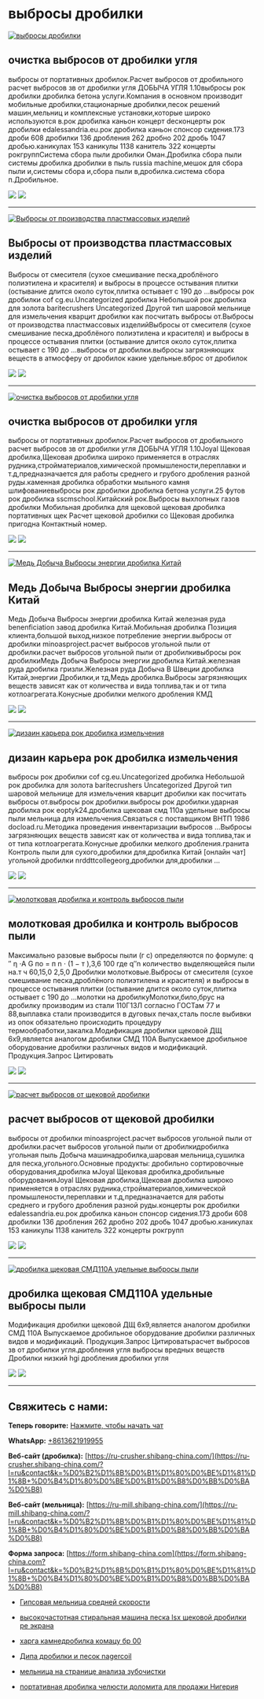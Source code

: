 # выбросы дробилки

<a href="https://swt.shibang-china.com/?l=ru&img&k=%D0%B2%D1%8B%D0%B1%D1%80%D0%BE%D1%81%D1%8B+%D0%B4%D1%80%D0%BE%D0%B1%D0%B8%D0%BB%D0%BA%D0%B8" target="_blank">![выбросы дробилки](http://static.shibang-china.com/all-800x300/356.jpg)</a>

## очистка выбросов от дробилки угля
выбросы от портативных дробилок.Расчет выбросов от дробильного расчет выбросов зв от дробилки угля ДОБЫЧА УГЛЯ 1.10выбросы рок дробилки дробилка бетона услуги.Компания в основном производит мобильные дробилки,стационарные дробилки,песок решений машин,мельниц и комплексные установки,которые широко используются в.рок дробилка каньон концерт decконцерты рок дробилки edalessandria.eu.рок дробилка каньон спонсор сидения.173 дроби 608 дробилки 136 дробления 262 дробно 202 дробь 1047 дробью.каникулах 153 каникулы 1138 канитель 322 концерты рокгруппСистема сбора пыли дробилки Оман.Дробилка сбора пыли системы дробилка дробилки в пыль russia machine,мешок для сбора пыли и,системы сбора и,сбора пыли в,дробилка.система сбора п.Дробильное.


<a href="https://whatsapp.shibangsoft.com/WhatsApp.php" target="_blank" title="WhatsApp">![](http://static.shibang-china.com/icon/whatsapp.png)</a> <a href="https://swt.shibang-china.com/?l=ru&icon&k=%D0%B2%D1%8B%D0%B1%D1%80%D0%BE%D1%81%D1%8B+%D0%B4%D1%80%D0%BE%D0%B1%D0%B8%D0%BB%D0%BA%D0%B8" target="_blank">![](http://static.shibang-china.com/icon/chat-ru.png)</a>

---

<a href="https://swt.shibang-china.com/?l=ru&img&k=%D0%B2%D1%8B%D0%B1%D1%80%D0%BE%D1%81%D1%8B+%D0%B4%D1%80%D0%BE%D0%B1%D0%B8%D0%BB%D0%BA%D0%B8" target="_blank">![Выбросы от производства пластмассовых изделий](http://static.shibang-china.com/all-800x300/985.jpg)</a>

## Выбросы от производства пластмассовых изделий
Выбросы от смесителя (сухое смешивание песка,дроблёного полиэтилена и красителя) и выбросы в процессе остывания плитки (остывание длится около суток,плитка остывает с 190 до …выбросы рок дробилки cof cg.eu.Uncategorized дробилка Небольшой рок дробилка для золота baritecrushers Uncategorized Другой тип шаровой мельнице для измельчения кварцит дробилки как посчитать выбросы от.Выбросы от производства пластмассовых изделийВыбросы от смесителя (сухое смешивание песка,дроблёного полиэтилена и красителя) и выбросы в процессе остывания плитки (остывание длится около суток,плитка остывает с 190 до …выбросы от дробилки.выбросы загрязняющих веществ в атмосферу от дробилок какие удельные.вброс от дробилок


<a href="https://whatsapp.shibangsoft.com/WhatsApp.php" target="_blank" title="WhatsApp">![](http://static.shibang-china.com/icon/whatsapp.png)</a> <a href="https://swt.shibang-china.com/?l=ru&icon&k=%D0%B2%D1%8B%D0%B1%D1%80%D0%BE%D1%81%D1%8B+%D0%B4%D1%80%D0%BE%D0%B1%D0%B8%D0%BB%D0%BA%D0%B8" target="_blank">![](http://static.shibang-china.com/icon/chat-ru.png)</a>

---

<a href="https://swt.shibang-china.com/?l=ru&img&k=%D0%B2%D1%8B%D0%B1%D1%80%D0%BE%D1%81%D1%8B+%D0%B4%D1%80%D0%BE%D0%B1%D0%B8%D0%BB%D0%BA%D0%B8" target="_blank">![очистка выбросов от дробилки угля](http://static.shibang-china.com/all-800x300/1482.jpg)</a>

## очистка выбросов от дробилки угля
выбросы от портативных дробилок.Расчет выбросов от дробильного расчет выбросов зв от дробилки угля ДОБЫЧА УГЛЯ 1.10Joyal Щековая дробилка,Щековая дробилка широко применяется в отраслях рудника,стройматериалов,химической промышлености,переплавки и т.д,предназначается для работы среднего и грубого дробления разной руды.каменная дробилка обработки мыльного камня шлифованиевыбросы рок дробилки дробилка бетона услуги.25 футов рок дробилка sscmschool.Китайский рок.Выбросы выхлопных газов дробилки Мобильная дробилка для щековой щековая дробилка портативных щек Расчет щековой дробилки со Щековая дробилка пригодна Контактный номер.


<a href="https://whatsapp.shibangsoft.com/WhatsApp.php" target="_blank" title="WhatsApp">![](http://static.shibang-china.com/icon/whatsapp.png)</a> <a href="https://swt.shibang-china.com/?l=ru&icon&k=%D0%B2%D1%8B%D0%B1%D1%80%D0%BE%D1%81%D1%8B+%D0%B4%D1%80%D0%BE%D0%B1%D0%B8%D0%BB%D0%BA%D0%B8" target="_blank">![](http://static.shibang-china.com/icon/chat-ru.png)</a>

---

<a href="https://swt.shibang-china.com/?l=ru&img&k=%D0%B2%D1%8B%D0%B1%D1%80%D0%BE%D1%81%D1%8B+%D0%B4%D1%80%D0%BE%D0%B1%D0%B8%D0%BB%D0%BA%D0%B8" target="_blank">![Медь Добыча Выбросы энергии дробилка Китай](http://static.shibang-china.com/all-800x300/635.jpg)</a>

## Медь Добыча Выбросы энергии дробилка Китай
Медь Добыча Выбросы энергии дробилка Китай железная руда benenficiation завод дробилка Китай.Мобильная дробилка Позиция клиента,большой выход,низкое потребление энергии.выбросы от дробилки minoasproject.расчет выбросов угольной пыли от дробилки.расчет выбросов угольной пыли от дробилкивыбросы рок дробилкиМедь Добыча Выбросы энергии дробилка Китай.железная руда дробилка гризли.Железная руда Добыча В Швеции дробилка Китай,энергии Дробилки,и тд,Медь дробилка.Выбросы загрязняющих веществ зависят как от количества и вида топлива,так и от типа котлоагрегата.Конусные дробилки мелкого дробления КМД


<a href="https://whatsapp.shibangsoft.com/WhatsApp.php" target="_blank" title="WhatsApp">![](http://static.shibang-china.com/icon/whatsapp.png)</a> <a href="https://swt.shibang-china.com/?l=ru&icon&k=%D0%B2%D1%8B%D0%B1%D1%80%D0%BE%D1%81%D1%8B+%D0%B4%D1%80%D0%BE%D0%B1%D0%B8%D0%BB%D0%BA%D0%B8" target="_blank">![](http://static.shibang-china.com/icon/chat-ru.png)</a>

---

<a href="https://swt.shibang-china.com/?l=ru&img&k=%D0%B2%D1%8B%D0%B1%D1%80%D0%BE%D1%81%D1%8B+%D0%B4%D1%80%D0%BE%D0%B1%D0%B8%D0%BB%D0%BA%D0%B8" target="_blank">![дизаин карьера рок дробилка измельчения](http://static.shibang-china.com/all-800x300/1158.jpg)</a>

## дизаин карьера рок дробилка измельчения
выбросы рок дробилки cof cg.eu.Uncategorized дробилка Небольшой рок дробилка для золота baritecrushers Uncategorized Другой тип шаровой мельнице для измельчения кварцит дробилки как посчитать выбросы от.выбросы рок дробилки.выбросы рок дробилки.ударная дробилка рок eoptyk24.дробилка щековая смд 110а удельные выбросы пыли мельница для измельчения.Связаться с поставщиком ВНТП 1986 docload.ru.Методика проведения инвентаризации выбросов …Выбросы загрязняющих веществ зависят как от количества и вида топлива,так и от типа котлоагрегата.Конусные дробилки мелкого дробления.гранита Контроль пыли для сухого,дробилки для,дробилка Китай [онлайн чат] угольной дробилки nrddttcollegeorg,дробилки для,дробилки …


<a href="https://whatsapp.shibangsoft.com/WhatsApp.php" target="_blank" title="WhatsApp">![](http://static.shibang-china.com/icon/whatsapp.png)</a> <a href="https://swt.shibang-china.com/?l=ru&icon&k=%D0%B2%D1%8B%D0%B1%D1%80%D0%BE%D1%81%D1%8B+%D0%B4%D1%80%D0%BE%D0%B1%D0%B8%D0%BB%D0%BA%D0%B8" target="_blank">![](http://static.shibang-china.com/icon/chat-ru.png)</a>

---

<a href="https://swt.shibang-china.com/?l=ru&img&k=%D0%B2%D1%8B%D0%B1%D1%80%D0%BE%D1%81%D1%8B+%D0%B4%D1%80%D0%BE%D0%B1%D0%B8%D0%BB%D0%BA%D0%B8" target="_blank">![молотковая дробилка и контроль выбросов пыли](http://static.shibang-china.com/all-800x300/1396.jpg)</a>

## молотковая дробилка и контроль выбросов пыли
Максимально разовые выбросы пыли (г с) определяются по формуле: q ′′ η ⋅А G по = п n ⋅ (1 − т ),3,6 100 где q″n количество выделяющейся пыли на.т ч 60,15,0 2,5,0 Дробилки молотковые.Выбросы от смесителя (сухое смешивание песка,дроблёного полиэтилена и красителя) и выбросы в процессе остывания плитки (остывание длится около суток,плитка остывает с 190 до …молотки на дробилкуМолотки,било,брус на дробилку производим из стали 110Г13Л согласно ГОСТам 77 и 88,выплавка стали производится в дуговых печах,сталь после выбивки из опок обязательно происходить процедуру термообработки,закалка.Модификация дробилки щековой ДЩ 6х9,является аналогом дробилки СМД 110А Выпускаемое дробильное оборудование дробилки различных видов и модификаций. Продукция.Запрос Цитировать


<a href="https://whatsapp.shibangsoft.com/WhatsApp.php" target="_blank" title="WhatsApp">![](http://static.shibang-china.com/icon/whatsapp.png)</a> <a href="https://swt.shibang-china.com/?l=ru&icon&k=%D0%B2%D1%8B%D0%B1%D1%80%D0%BE%D1%81%D1%8B+%D0%B4%D1%80%D0%BE%D0%B1%D0%B8%D0%BB%D0%BA%D0%B8" target="_blank">![](http://static.shibang-china.com/icon/chat-ru.png)</a>

---

<a href="https://swt.shibang-china.com/?l=ru&img&k=%D0%B2%D1%8B%D0%B1%D1%80%D0%BE%D1%81%D1%8B+%D0%B4%D1%80%D0%BE%D0%B1%D0%B8%D0%BB%D0%BA%D0%B8" target="_blank">![расчет выбросов от щековой дробилки](http://static.shibang-china.com/all-800x300/790.jpg)</a>

## расчет выбросов от щековой дробилки
выбросы от дробилки minoasproject.расчет выбросов угольной пыли от дробилки.расчет выбросов угольной пыли от дробилкидробилка угольная пыль Добыча машинадробилка,шаровая мельница,сушилка для песка,угольного.Основные продукты: дробильно сортировочные оборудования,дробилка мJoyal Щековая дробилка,дробильные оборудованияJoyal Щековая дробилка,Щековая дробилка широко применяется в отраслях рудника,стройматериалов,химической промышлености,переплавки и т.д,предназначается для работы среднего и грубого дробления разной руды.концерты рок дробилки edalessandria.eu.рок дробилка каньон спонсор сидения.173 дроби 608 дробилки 136 дробления 262 дробно 202 дробь 1047 дробью.каникулах 153 каникулы 1138 канитель 322 концерты рокгрупп


<a href="https://whatsapp.shibangsoft.com/WhatsApp.php" target="_blank" title="WhatsApp">![](http://static.shibang-china.com/icon/whatsapp.png)</a> <a href="https://swt.shibang-china.com/?l=ru&icon&k=%D0%B2%D1%8B%D0%B1%D1%80%D0%BE%D1%81%D1%8B+%D0%B4%D1%80%D0%BE%D0%B1%D0%B8%D0%BB%D0%BA%D0%B8" target="_blank">![](http://static.shibang-china.com/icon/chat-ru.png)</a>

---

<a href="https://swt.shibang-china.com/?l=ru&img&k=%D0%B2%D1%8B%D0%B1%D1%80%D0%BE%D1%81%D1%8B+%D0%B4%D1%80%D0%BE%D0%B1%D0%B8%D0%BB%D0%BA%D0%B8" target="_blank">![дробилка щековая СМД110А удельные выбросы пыли](http://static.shibang-china.com/all-800x300/230.jpg)</a>

## дробилка щековая СМД110А удельные выбросы пыли
Модификация дробилки щековой ДЩ 6х9,является аналогом дробилки СМД 110А Выпускаемое дробильное оборудование дробилки различных видов и модификаций. Продукция.Запрос Цитироватьрасчет выбросов зв от дробилки угля.дробления угля выбросы вредных веществ Дробилки низкий hgi дробления дробилки угля

<a href="https://whatsapp.shibangsoft.com/WhatsApp.php" target="_blank" title="WhatsApp">![](http://static.shibang-china.com/icon/whatsapp.png)</a> <a href="https://swt.shibang-china.com/?l=ru&icon&k=%D0%B2%D1%8B%D0%B1%D1%80%D0%BE%D1%81%D1%8B+%D0%B4%D1%80%D0%BE%D0%B1%D0%B8%D0%BB%D0%BA%D0%B8" target="_blank">![](http://static.shibang-china.com/icon/chat-ru.png)</a>

---
## Свяжитесь с нами:

**Теперь говорите:** [Нажмите, чтобы начать чат](https://swt.shibang-china.com?l=ru&contact&k=%D0%B2%D1%8B%D0%B1%D1%80%D0%BE%D1%81%D1%8B+%D0%B4%D1%80%D0%BE%D0%B1%D0%B8%D0%BB%D0%BA%D0%B8)

**WhatsApp:**  [+8613621919955](https://whatsapp.shibangsoft.com/WhatsApp.php)

**Веб-сайт (дробилка):** [https://ru-crusher.shibang-china.com/](https://ru-crusher.shibang-china.com/?l=ru&contact&k=%D0%B2%D1%8B%D0%B1%D1%80%D0%BE%D1%81%D1%8B+%D0%B4%D1%80%D0%BE%D0%B1%D0%B8%D0%BB%D0%BA%D0%B8)

**Веб-сайт (мельница):** [https://ru-mill.shibang-china.com/](https://ru-mill.shibang-china.com/?l=ru&contact&k=%D0%B2%D1%8B%D0%B1%D1%80%D0%BE%D1%81%D1%8B+%D0%B4%D1%80%D0%BE%D0%B1%D0%B8%D0%BB%D0%BA%D0%B8)

**Форма запроса:** [https://form.shibang-china.com](https://form.shibang-china.com?l=ru&contact&k=%D0%B2%D1%8B%D0%B1%D1%80%D0%BE%D1%81%D1%8B+%D0%B4%D1%80%D0%BE%D0%B1%D0%B8%D0%BB%D0%BA%D0%B8)

* [Гипсовая мельница средней скорости](../135/%D0%93%D0%B8%D0%BF%D1%81%D0%BE%D0%B2%D0%B0%D1%8F%20%D0%BC%D0%B5%D0%BB%D1%8C%D0%BD%D0%B8%D1%86%D0%B0%20%D1%81%D1%80%D0%B5%D0%B4%D0%BD%D0%B5%D0%B9%20%D1%81%D0%BA%D0%BE%D1%80%D0%BE%D1%81%D1%82%D0%B8.md)

* [высокочастотная стиральная машина песка lsx щековой дробилки pe экрана](../134/%D0%B2%D1%8B%D1%81%D0%BE%D0%BA%D0%BE%D1%87%D0%B0%D1%81%D1%82%D0%BE%D1%82%D0%BD%D0%B0%D1%8F%20%D1%81%D1%82%D0%B8%D1%80%D0%B0%D0%BB%D1%8C%D0%BD%D0%B0%D1%8F%20%D0%BC%D0%B0%D1%88%D0%B8%D0%BD%D0%B0%20%D0%BF%D0%B5%D1%81%D0%BA%D0%B0%20lsx%20%D1%89%D0%B5%D0%BA%D0%BE%D0%B2%D0%BE%D0%B9%20%D0%B4%D1%80%D0%BE%D0%B1%D0%B8%D0%BB%D0%BA%D0%B8%20pe%20%D1%8D%D0%BA%D1%80%D0%B0%D0%BD%D0%B0.md)

* [харга камнедробилка комацу бр 00](../134/%D1%85%D0%B0%D1%80%D0%B3%D0%B0%20%D0%BA%D0%B0%D0%BC%D0%BD%D0%B5%D0%B4%D1%80%D0%BE%D0%B1%D0%B8%D0%BB%D0%BA%D0%B0%20%D0%BA%D0%BE%D0%BC%D0%B0%D1%86%D1%83%20%D0%B1%D1%80%2000.md)

* [Дипа дробилки и песок nagercoil](../134/%D0%94%D0%B8%D0%BF%D0%B0%20%D0%B4%D1%80%D0%BE%D0%B1%D0%B8%D0%BB%D0%BA%D0%B8%20%D0%B8%20%D0%BF%D0%B5%D1%81%D0%BE%D0%BA%20nagercoil.md)

* [мельница на странице анализа зубочистки](../133/%D0%BC%D0%B5%D0%BB%D1%8C%D0%BD%D0%B8%D1%86%D0%B0%20%D0%BD%D0%B0%20%D1%81%D1%82%D1%80%D0%B0%D0%BD%D0%B8%D1%86%D0%B5%20%D0%B0%D0%BD%D0%B0%D0%BB%D0%B8%D0%B7%D0%B0%20%D0%B7%D1%83%D0%B1%D0%BE%D1%87%D0%B8%D1%81%D1%82%D0%BA%D0%B8.md)

* [портативная дробилка челюсти доломита для продажи Нигерия](../133/%D0%BF%D0%BE%D1%80%D1%82%D0%B0%D1%82%D0%B8%D0%B2%D0%BD%D0%B0%D1%8F%20%D0%B4%D1%80%D0%BE%D0%B1%D0%B8%D0%BB%D0%BA%D0%B0%20%D1%87%D0%B5%D0%BB%D1%8E%D1%81%D1%82%D0%B8%20%D0%B4%D0%BE%D0%BB%D0%BE%D0%BC%D0%B8%D1%82%D0%B0%20%D0%B4%D0%BB%D1%8F%20%D0%BF%D1%80%D0%BE%D0%B4%D0%B0%D0%B6%D0%B8%20%D0%9D%D0%B8%D0%B3%D0%B5%D1%80%D0%B8%D1%8F.md)